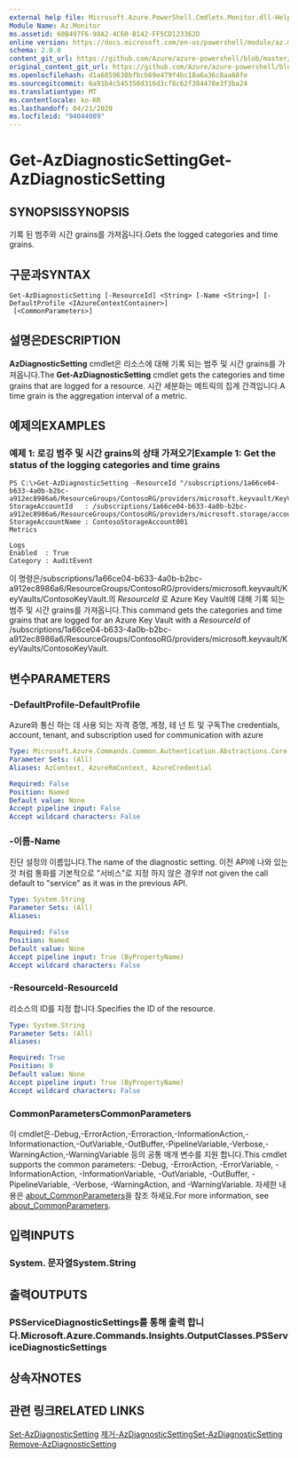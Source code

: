 ```yaml
---
external help file: Microsoft.Azure.PowerShell.Cmdlets.Monitor.dll-Help.xml
Module Name: Az.Monitor
ms.assetid: 60B497F6-98A2-4C60-B142-FF5CD123362D
online version: https://docs.microsoft.com/en-us/powershell/module/az.monitor/get-azdiagnosticsetting
schema: 2.0.0
content_git_url: https://github.com/Azure/azure-powershell/blob/master/src/Monitor/Monitor/help/Get-AzDiagnosticSetting.md
original_content_git_url: https://github.com/Azure/azure-powershell/blob/master/src/Monitor/Monitor/help/Get-AzDiagnosticSetting.md
ms.openlocfilehash: d1a6859638bfbcb69e479f4bc18a6a36c8aa68fe
ms.sourcegitcommit: 6a91b4c545350d316d3cf8c62f384478e3f3ba24
ms.translationtype: MT
ms.contentlocale: ko-KR
ms.lasthandoff: 04/21/2020
ms.locfileid: "94044089"
---
```

# <span data-ttu-id="c693d-101">Get-AzDiagnosticSetting</span><span class="sxs-lookup"><span data-stu-id="c693d-101">Get-AzDiagnosticSetting</span></span>

## <span data-ttu-id="c693d-102">SYNOPSIS</span><span class="sxs-lookup"><span data-stu-id="c693d-102">SYNOPSIS</span></span>
<span data-ttu-id="c693d-103">기록 된 범주와 시간 grains를 가져옵니다.</span><span class="sxs-lookup"><span data-stu-id="c693d-103">Gets the logged categories and time grains.</span></span>

## <span data-ttu-id="c693d-104">구문과</span><span class="sxs-lookup"><span data-stu-id="c693d-104">SYNTAX</span></span>

```
Get-AzDiagnosticSetting [-ResourceId] <String> [-Name <String>] [-DefaultProfile <IAzureContextContainer>]
 [<CommonParameters>]
```

## <span data-ttu-id="c693d-105">설명은</span><span class="sxs-lookup"><span data-stu-id="c693d-105">DESCRIPTION</span></span>
<span data-ttu-id="c693d-106">**AzDiagnosticSetting** cmdlet은 리소스에 대해 기록 되는 범주 및 시간 grains를 가져옵니다.</span><span class="sxs-lookup"><span data-stu-id="c693d-106">The **Get-AzDiagnosticSetting** cmdlet gets the categories and time grains that are logged for a resource.</span></span>
<span data-ttu-id="c693d-107">시간 세분화는 메트릭의 집계 간격입니다.</span><span class="sxs-lookup"><span data-stu-id="c693d-107">A time grain is the aggregation interval of a metric.</span></span>

## <span data-ttu-id="c693d-108">예제의</span><span class="sxs-lookup"><span data-stu-id="c693d-108">EXAMPLES</span></span>

### <span data-ttu-id="c693d-109">예제 1: 로깅 범주 및 시간 grains의 상태 가져오기</span><span class="sxs-lookup"><span data-stu-id="c693d-109">Example 1: Get the status of the logging categories and time grains</span></span>
```
PS C:\>Get-AzDiagnosticSetting -ResourceId "/subscriptions/1a66ce04-b633-4a0b-b2bc-a912ec8986a6/ResourceGroups/ContosoRG/providers/microsoft.keyvault/KeyVaults/ContosoKeyVault"
StorageAccountId   : /subscriptions/1a66ce04-b633-4a0b-b2bc-a912ec8986a6/ResourceGroups/ContosoRG/providers/microsoft.storage/accounts/ContosoStorageAccount
StorageAccountName : ContosoStorageAccount001
Metrics

Logs
Enabled  : True
Category : AuditEvent
```

<span data-ttu-id="c693d-110">이 명령은/subscriptions/1a66ce04-b633-4a0b-b2bc-a912ec8986a6/ResourceGroups/ContosoRG/providers/microsoft.keyvault/KeyVaults/ContosoKeyVault.의 *ResourceId* 로 Azure Key Vault에 대해 기록 되는 범주 및 시간 grains를 가져옵니다.</span><span class="sxs-lookup"><span data-stu-id="c693d-110">This command gets the categories and time grains that are logged for an Azure Key Vault with a *ResourceId* of /subscriptions/1a66ce04-b633-4a0b-b2bc-a912ec8986a6/ResourceGroups/ContosoRG/providers/microsoft.keyvault/KeyVaults/ContosoKeyVault.</span></span>

## <span data-ttu-id="c693d-111">변수</span><span class="sxs-lookup"><span data-stu-id="c693d-111">PARAMETERS</span></span>

### <span data-ttu-id="c693d-112">-DefaultProfile</span><span class="sxs-lookup"><span data-stu-id="c693d-112">-DefaultProfile</span></span>
<span data-ttu-id="c693d-113">Azure와 통신 하는 데 사용 되는 자격 증명, 계정, 테 넌 트 및 구독</span><span class="sxs-lookup"><span data-stu-id="c693d-113">The credentials, account, tenant, and subscription used for communication with azure</span></span>

```yaml
Type: Microsoft.Azure.Commands.Common.Authentication.Abstractions.Core.IAzureContextContainer
Parameter Sets: (All)
Aliases: AzContext, AzureRmContext, AzureCredential

Required: False
Position: Named
Default value: None
Accept pipeline input: False
Accept wildcard characters: False
```

### <span data-ttu-id="c693d-114">-이름</span><span class="sxs-lookup"><span data-stu-id="c693d-114">-Name</span></span>
<span data-ttu-id="c693d-115">진단 설정의 이름입니다.</span><span class="sxs-lookup"><span data-stu-id="c693d-115">The name of the diagnostic setting.</span></span> <span data-ttu-id="c693d-116">이전 API에 나와 있는 것 처럼 통화를 기본적으로 "서비스"로 지정 하지 않은 경우</span><span class="sxs-lookup"><span data-stu-id="c693d-116">If not given the call default to "service" as it was in the previous API.</span></span>

```yaml
Type: System.String
Parameter Sets: (All)
Aliases:

Required: False
Position: Named
Default value: None
Accept pipeline input: True (ByPropertyName)
Accept wildcard characters: False
```

### <span data-ttu-id="c693d-117">-ResourceId</span><span class="sxs-lookup"><span data-stu-id="c693d-117">-ResourceId</span></span>
<span data-ttu-id="c693d-118">리소스의 ID를 지정 합니다.</span><span class="sxs-lookup"><span data-stu-id="c693d-118">Specifies the ID of the resource.</span></span>

```yaml
Type: System.String
Parameter Sets: (All)
Aliases:

Required: True
Position: 0
Default value: None
Accept pipeline input: True (ByPropertyName)
Accept wildcard characters: False
```

### <span data-ttu-id="c693d-119">CommonParameters</span><span class="sxs-lookup"><span data-stu-id="c693d-119">CommonParameters</span></span>
<span data-ttu-id="c693d-120">이 cmdlet은-Debug,-ErrorAction,-Erroraction,-InformationAction,-Informationaction,-OutVariable,-OutBuffer,-PipelineVariable,-Verbose,-WarningAction,-WarningVariable 등의 공통 매개 변수를 지원 합니다.</span><span class="sxs-lookup"><span data-stu-id="c693d-120">This cmdlet supports the common parameters: -Debug, -ErrorAction, -ErrorVariable, -InformationAction, -InformationVariable, -OutVariable, -OutBuffer, -PipelineVariable, -Verbose, -WarningAction, and -WarningVariable.</span></span> <span data-ttu-id="c693d-121">자세한 내용은 [about_CommonParameters](http://go.microsoft.com/fwlink/?LinkID=113216)을 참조 하세요.</span><span class="sxs-lookup"><span data-stu-id="c693d-121">For more information, see [about_CommonParameters](http://go.microsoft.com/fwlink/?LinkID=113216).</span></span>

## <span data-ttu-id="c693d-122">입력</span><span class="sxs-lookup"><span data-stu-id="c693d-122">INPUTS</span></span>

### <span data-ttu-id="c693d-123">System. 문자열</span><span class="sxs-lookup"><span data-stu-id="c693d-123">System.String</span></span>

## <span data-ttu-id="c693d-124">출력</span><span class="sxs-lookup"><span data-stu-id="c693d-124">OUTPUTS</span></span>

### <span data-ttu-id="c693d-125">PSServiceDiagnosticSettings를 통해 출력 합니다.</span><span class="sxs-lookup"><span data-stu-id="c693d-125">Microsoft.Azure.Commands.Insights.OutputClasses.PSServiceDiagnosticSettings</span></span>

## <span data-ttu-id="c693d-126">상속자</span><span class="sxs-lookup"><span data-stu-id="c693d-126">NOTES</span></span>

## <span data-ttu-id="c693d-127">관련 링크</span><span class="sxs-lookup"><span data-stu-id="c693d-127">RELATED LINKS</span></span>

<span data-ttu-id="c693d-128">[Set-AzDiagnosticSetting](./Set-AzDiagnosticSetting.md) 
 [제거-AzDiagnosticSetting](./Remove-AzDiagnosticSetting.md)</span><span class="sxs-lookup"><span data-stu-id="c693d-128">[Set-AzDiagnosticSetting](./Set-AzDiagnosticSetting.md)
[Remove-AzDiagnosticSetting](./Remove-AzDiagnosticSetting.md)</span></span>
